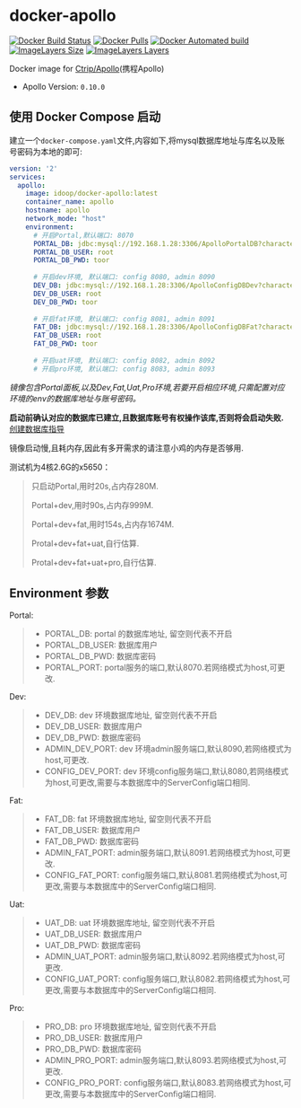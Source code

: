# docker-apollo

[![Docker Build Status](https://img.shields.io/docker/build/idoop/docker-apollo.svg)](https://hub.docker.com/r/idoop/docker-apollo/)
[![Docker Pulls](https://img.shields.io/docker/pulls/idoop/docker-apollo.svg)](https://hub.docker.com/r/idoop/docker-apollo/)
[![Docker Automated build](https://img.shields.io/docker/automated/idoop/docker-apollo.svg)](https://hub.docker.com/r/idoop/docker-apollo/)
[![ImageLayers Size](https://img.shields.io/imagelayers/image-size/idoop/docker-apollo/latest.svg)](https://hub.docker.com/r/idoop/docker-apollo/)
[![ImageLayers Layers](https://img.shields.io/imagelayers/layers/idoop/docker-apollo/latest.svg)](https://hub.docker.com/r/idoop/docker-apollo/)

Docker image for [Ctrip/Apollo](https://github.com/ctripcorp/apollo)(携程Apollo)
- Apollo Version: `0.10.0`

## 使用 Docker Compose 启动
建立一个`docker-compose.yaml`文件,内容如下,将mysql数据库地址与库名以及账号密码为本地的即可:
``` yaml
version: '2'
services:
  apollo:
    image: idoop/docker-apollo:latest
    container_name: apollo
    hostname: apollo
    network_mode: "host"
    environment:
      # 开启Portal,默认端口: 8070
      PORTAL_DB: jdbc:mysql://192.168.1.28:3306/ApolloPortalDB?characterEncoding=utf8
      PORTAL_DB_USER: root
      PORTAL_DB_PWD: toor
      
      # 开启dev环境, 默认端口: config 8080, admin 8090
      DEV_DB: jdbc:mysql://192.168.1.28:3306/ApolloConfigDBDev?characterEncoding=utf8
      DEV_DB_USER: root
      DEV_DB_PWD: toor
      
      # 开启fat环境, 默认端口: config 8081, admin 8091
      FAT_DB: jdbc:mysql://192.168.1.28:3306/ApolloConfigDBFat?characterEncoding=utf8
      FAT_DB_USER: root
      FAT_DB_PWD: toor
      
      # 开启uat环境, 默认端口: config 8082, admin 8092
      # 开启pro环境, 默认端口: config 8083, admin 8093
```

*镜像包含Portal面板,以及Dev,Fat,Uat,Pro环境,若要开启相应环境,只需配置对应环境的env的数据库地址与账号密码。*

**启动前确认对应的数据库已建立,且数据库账号有权操作该库,否则将会启动失败.**[创建数据库指导](https://github.com/ctripcorp/apollo/wiki/%E5%88%86%E5%B8%83%E5%BC%8F%E9%83%A8%E7%BD%B2%E6%8C%87%E5%8D%97#21-%E5%88%9B%E5%BB%BA%E6%95%B0%E6%8D%AE%E5%BA%93)

镜像启动慢,且耗内存,因此有多开需求的请注意小鸡的内存是否够用. 

测试机为4核2.6G的x5650：

> 只启动Portal,用时20s,占内存280M.
>
> Portal+dev,用时90s,占内存999M.
>
> Portal+dev+fat,用时154s,占内存1674M.
>
> Protal+dev+fat+uat,自行估算.
>
> Protal+dev+fat+uat+pro,自行估算.

## Environment 参数

Portal:
> - PORTAL_DB: portal 的数据库地址, 留空则代表不开启
> - PORTAL_DB_USER: 数据库用户
> - PORTAL_DB_PWD: 数据库密码
> - PORTAL_PORT: portal服务的端口,默认8070.若网络模式为host,可更改.

Dev:
> - DEV_DB: dev 环境数据库地址, 留空则代表不开启
> - DEV_DB_USER: 数据库用户
> - DEV_DB_PWD: 数据库密码
> - ADMIN_DEV_PORT: dev 环境admin服务端口,默认8090,若网络模式为host,可更改.
> - CONFIG_DEV_PORT: dev 环境config服务端口,默认8080,若网络模式为host,可更改,需要与本数据库中的ServerConfig端口相同.

Fat:
> - FAT_DB: fat 环境数据库地址, 留空则代表不开启
> - FAT_DB_USER: 数据库用户
> - FAT_DB_PWD: 数据库密码
> - ADMIN_FAT_PORT: admin服务端口,默认8091.若网络模式为host,可更改.
> - CONFIG_FAT_PORT: config服务端口,默认8081.若网络模式为host,可更改,需要与本数据库中的ServerConfig端口相同.

Uat:
> - UAT_DB: uat 环境数据库地址, 留空则代表不开启
> - UAT_DB_USER: 数据库用户
> - UAT_DB_PWD: 数据库密码
> - ADMIN_UAT_PORT: admin服务端口,默认8092.若网络模式为host,可更改.
> - CONFIG_UAT_PORT: config服务端口,默认8082.若网络模式为host,可更改,需要与本数据库中的ServerConfig端口相同.

Pro:
> - PRO_DB: pro 环境数据库地址, 留空则代表不开启
> - PRO_DB_USER: 数据库用户
> - PRO_DB_PWD: 数据库密码
> - ADMIN_PRO_PORT: admin服务端口,默认8093.若网络模式为host,可更改.
> - CONFIG_PRO_PORT: config服务端口,默认8083.若网络模式为host,可更改,需要与本数据库中的ServerConfig端口相同.
